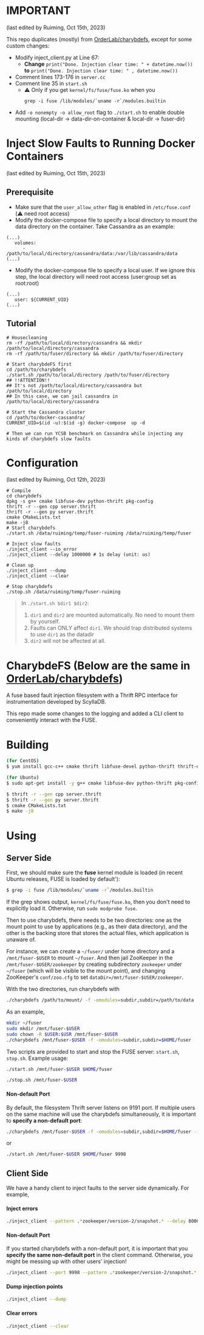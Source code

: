 IMPORTANT
==========
(last edited by Ruiming, Oct 15th, 2023)

This repo duplicates (mostly) from [OrderLab/charybdefs](https://github.com/OrderLab/charybdefs), except for some custom changes:
* Modify inject_client.py at Line 67:
    * **Change** `print("Done. Injection clear time: " + datetime.now())` **to** `print("Done. Injection clear time: " , datetime.now())`
* Comment lines 173-176 in `server.cc`
* Comment line 35 in `start.sh`
  * :warning: Only if you get `kernel/fs/fuse/fuse.ko` when you
    ```
    grep -i fuse /lib/modules/`uname -r`/modules.builtin
    ```
* Add `-o nonempty -o allow_root` flag to `./start.sh` to enable double mounting (local-dir -> data-dir-on-container & local-dir -> fuser-dir)

Inject Slow Faults to Running Docker Containers
==========
(last edited by Ruiming, Oct 15th, 2023)

## Prerequisite
* Make sure that the `user_allow_other` flag is enabled in `/etc/fuse.conf` (:warning: need root access)
* Modify the docker-compose file to specify a local directory to mount the data directory on the container. Take Cassandra as an example:
```
(...)
   volumes:
      - /path/to/local/directory/cassandra/data:/var/lib/cassandra/data
(...)
```
* Modify the docker-compose file to specify a local user. If we ignore this step, the local directory will need root access (user:group set as root:root)
```
(...)
   user: ${CURRENT_UID}
(...)
```
## Tutorial
```
# Housecleaning
rm -rf /path/to/local/directory/cassandra && mkdir /path/to/local/directory/cassandra
rm -rf /path/to/fuser/directory && mkdir /path/to/fuser/directory

# Start charybdeFS first
cd /path/to/charybdefs
./start.sh /path/to/local/directory /path/to/fuser/directory
## !!ATTENTION!!
## It's not /path/to/local/directory/cassandra but /path/to/local/directory
## In this case, we can jail cassandra in /path/to/local/directory/cassandra

# Start the Cassandra cluster
cd /path/to/docker-cassandra/
CURRENT_UID=$(id -u):$(id -g) docker-compose  up -d

# Then we can run YCSB benchmark on Cassandra while injecting any kinds of charybdefs slow faults

```


Configuration
==========
(last edited by Ruiming, Oct 12th, 2023)
```
# Compile
cd charybdefs
dpkg -s g++ cmake libfuse-dev python-thrift pkg-config
thrift -r --gen cpp server.thrift
thrift -r --gen py server.thrift
cmake CMakeLists.txt
make -j8
# Start charybdefs
./start.sh /data/ruiming/temp/fuser-ruiming /data/ruiming/temp/fuser

# Inject slow faults
./inject_client --io_error
./inject_client --delay 1000000 # 1s delay (unit: us)

# Clean up
./inject_client --dump
./inject_client --clear

# Stop charybdefs
./stop.sh /data/ruiming/temp/fuser-ruiming
```
> In `./start.sh $dir1 $dir2`: 
> 1. `dir1` and `dir2` are mounted automatically. No need to mount them by yourself.
> 2. Faults can ONLY affect `dir1`. We should trap distributed systems to use `dir1` as the datadir
> 3. `dir2` will not be affected at all.


CharybdeFS (Below are the same in [OrderLab/charybdefs](https://github.com/OrderLab/charybdefs))
==========

A fuse based fault injection filesystem
with a Thrift RPC interface for instrumentation developed by ScyllaDB.

This repo made some changes to the logging and added a CLI client to 
conveniently interact with the FUSE.

Building
========

```sh
(for CentOS)
$ yum install gcc-c++ cmake thrift libfuse-devel python-thrift thrift-devel 

(for Ubuntu)
$ sudo apt-get install -y g++ cmake libfuse-dev python-thrift pkg-config

$ thrift -r --gen cpp server.thrift
$ thrift -r --gen py server.thrift
$ cmake CMakeLists.txt
$ make -j8
```

Using
=====

Server Side
-----------

First, we should make sure the **fuse** kernel module is loaded (in recent 
Ubuntu releases, FUSE is loaded by default'):

```sh
$ grep -i fuse /lib/modules/`uname -r`/modules.builtin
```
If the grep shows output, `kernel/fs/fuse/fuse.ko`, then you don't need to explicitly
load it. Otherwise, run `sudo modprobe fuse`.

Then to use charybdefs, there needs to be two directories: one as the mount point to use
by applications (e.g., as their data directory), and the other is the backing 
store that stores the actual files, which application is unaware of. 

For instance, we can create a `~/fuser/` under home directory and a 
`/mnt/fuser-$USER` to mount `~/fuser`. And then jail ZooKeeper in the `/mnt/fuser-$USER/zookeeper`
by creating subdirectory `zookeeper` under `~/fuser` (which will be visible to
the mount point), and changing ZooKeeper's `conf/zoo.cfg` to set
`dataDir=/mnt/fuser-$USER/zookeeper`.

With the two directories, run charybdefs with 

```sh
./charybdefs /path/to/mount/ -f -omodules=subdir,subdir=/path/to/data
```

As an example,

```sh
mkdir ~/fuser
sudo mkdir /mnt/fuser-$USER
sudo chown -R $USER:$USR /mnt/fuser-$USER
./charybdefs /mnt/fuser-$USER -f -omodules=subdir,subdir=$HOME/fuser
```

Two scripts are provided to start and stop the FUSE server: `start.sh`, `stop.sh`.
Example usage: 

```bash
./start.sh /mnt/fuser-$USER $HOME/fuser
```

```bash
./stop.sh /mnt/fuser-$USER 
```

#### Non-default Port
By default, the filesystem Thrift server listens on 9191 port. If multiple users on the 
same machine will use the charybdefs simultaneously, it is important to 
**specify a non-default port**: 

```bash
./charybdefs /mnt/fuser-$USER -f -omodules=subdir,subdir=$HOME/fuser --port=9998
```

or

```bash
./start.sh /mnt/fuser-$USER $HOME/fuser 9998
```

Client Side
-----------
We have a handy client to inject faults to the server side dynamically. For example,

#### Inject errors

```sh
./inject_client --pattern .*zookeeper/version-2/snapshot.* --delay 8000000 write write_buf
```

#### Non-default Port

If you started charybdefs with a non-default port, it is important that you **specify
the same non-default port** in the client command. Otherwise, you might be messing up
with other users' injection!

```bash
./inject_client --port 9998 --pattern .*zookeeper/version-2/snapshot.* --delay 8000000 write write_buf
```

#### Dump injection points

```sh
./inject_client --dump
```

#### Clear errors

```sh
./inject_client --clear
```
